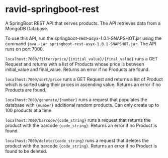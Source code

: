 # ravid-springboot-rest
A SpringBoot REST API that serves products. The API retrieves data from a MongoDB Database.

To use this API, run the springboot-rest-asyx-1.0.1-SNAPSHOT.jar using the command ```java -jar springboot-rest-asyx-1.0.1-SNAPSHOT.jar```. The API runs on port 7000.

```localhost:7000/filter/price/{initial_value}/{final_value}``` runs a GET Request and returns with a list of Products whose price is between initial_value and final_value. Returns an error if no Products are found.

```localhost:7000/sort/price``` runs a GET Request and returns a list of Product which is sorted using their prices in ascending value. Returns an error if no Products are found.

```localhost:7000/generate/{number}``` runs a request that populates the database with ```{number}``` additional random products. Can only create up to 100 products at a time.

```localhost:7000/barcode/{code_string}``` runs a request that returns the product with the barcode ```{code_string}```. Returns an error if no Product is found.

```localhost:7000/delete/{code_string}``` runs a request that deletes the product with the barcode ```{code_string}```. Returns an error if no Product is found to be deleted.
